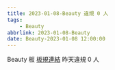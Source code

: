 ```yaml
---
title: 2023-01-08-Beauty 違規 0 人
tags:
    - Beauty
abbrlink: 2023-01-08-Beauty
date: Beauty-2023-01-08 12:00:00
---
```

Beauty 板 [板規連結](https://www.ptt.cc/bbs/Beauty/M.1630069980.A.84B.html)
昨天違規 0 人
